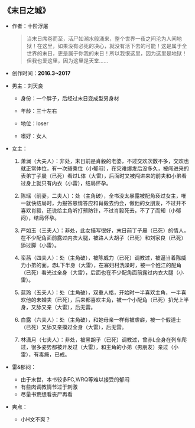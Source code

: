 ## 《末日之城》

- 作者：十阶浮屠
  
    > 当末日席卷而至，活尸如潮水般涌来，整个世界一夜之间沦为人间地狱！在这里，如果没有必死的决心，就没有活下去的可能！这是属于全世界的末日，更是属于你我的末日！所以我恨这里，因为这里是地狱！但我也爱这里，因为这里是天堂……

- 创作时间：**2016.3~2017**

- 男主：刘天良

  * 身份：一个胖子，后经过末日变成型男身材
  
  * 年龄：三十左右
  * 地位：loser
  * 嗜好：女人

- 女主：

  1. 萧澜（大夫人）：非处，末日前是肖毅的老婆，不过交欢次数不多，交欢也就正常体位，有一次骑乘位（小郁闷），在灾难爆发后没多久，被闯进来的表弟丁子晨（已死）看过L体（大雷），后面时又被闯进来的前夫和小弟看过身上就只有内衣（小雷），结局怀孕。
   
  2. 陈瑶（前妻，二夫人）：处（主角破），全书没太暴露被配角亵过女主，唯一就快结局时，为报答恩情答应和肖毅去约会，做他的女朋友，不过并不喜欢肖毅，还说给主角听打预防针，不过肖毅死去，不了了而知（小郁闷），结局怀孕。
  3. 严如玉（三夫人）：非处，此女描写很好，末日前丁子晨（已死）的情人，在不少配角面前露过内衣大腿，被路人大胡子（已死）和刘家良（已死）舔过脚（小雷）。
  4. 栾茜（四夫人）：处（主角破），被陈威力（已死）调教过，被逼当着陈威力小弟的面，赤L下半身（大雷），在寡妇村洗澡时，被一个姓江的配角（已死）看光过全身（大雷），后面也在不少配角面前露过内衣大腿（小雷）。
  5. 蓝玲（五夫人）：处（主角破），双重人格，开始时一半喜欢主角，一半喜欢他的未婚夫（已死），后来都喜欢主角，被一个小配角（已死）扒光上半身，又舔又亲（大雷），后无雷。
  6. 白露（六夫人）：处（主角破），和她母亲一样有被虐癖，被一个假道士（已死）又舔又亲摸过全身（大雷），后无雷。
  7. 林潇月（七夫人）：非处，被黑胡子（已死）调教过，曾赤L全身在列车爬过，很多姿势都被开发过（大雷），和主角的小弟（男朋友）亲过（小雷），有毒瘾，已戒。

- 雷&郁闷：

  * 由于末世，本书较多FC,WRQ等难以接受的郁闷
  * 有些肉调教情节过于刺激
  * 尽量书荒想看丧尸再看

- 爽点：
  
  * 小H文不爽？